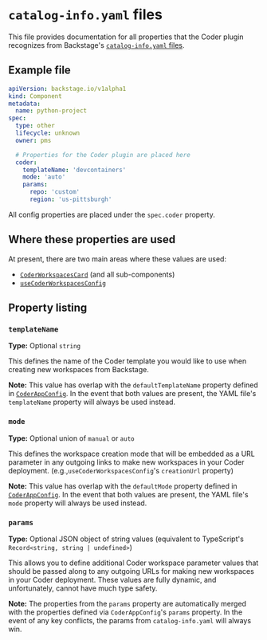 # `catalog-info.yaml` files

This file provides documentation for all properties that the Coder plugin recognizes from Backstage's [`catalog-info.yaml` files](https://backstage.io/docs/features/software-catalog/descriptor-format/).

## Example file

```yaml
apiVersion: backstage.io/v1alpha1
kind: Component
metadata:
  name: python-project
spec:
  type: other
  lifecycle: unknown
  owner: pms

  # Properties for the Coder plugin are placed here
  coder:
    templateName: 'devcontainers'
    mode: 'auto'
    params:
      repo: 'custom'
      region: 'us-pittsburgh'
```

All config properties are placed under the `spec.coder` property.

## Where these properties are used

At present, there are two main areas where these values are used:

- [`CoderWorkspacesCard`](./components.md#coderworkspacescard) (and all sub-components)
- [`useCoderWorkspacesConfig`](./hooks.md#usecoderworkspacesconfig)

## Property listing

### `templateName`

**Type:** Optional `string`

This defines the name of the Coder template you would like to use when creating new workspaces from Backstage.

**Note:** This value has overlap with the `defaultTemplateName` property defined in [`CoderAppConfig`](types.md#coderappconfig). In the event that both values are present, the YAML file's `templateName` property will always be used instead.

### `mode`

**Type:** Optional union of `manual` or `auto`

This defines the workspace creation mode that will be embedded as a URL parameter in any outgoing links to make new workspaces in your Coder deployment. (e.g.,`useCoderWorkspacesConfig`'s `creationUrl` property)

**Note:** This value has overlap with the `defaultMode` property defined in [`CoderAppConfig`](types.md#coderappconfig). In the event that both values are present, the YAML file's `mode` property will always be used instead.

### `params`

**Type:** Optional JSON object of string values (equivalent to TypeScript's `Record<string, string | undefined>`)

This allows you to define additional Coder workspace parameter values that should be passed along to any outgoing URLs for making new workspaces in your Coder deployment. These values are fully dynamic, and unfortunately, cannot have much type safety.

**Note:** The properties from the `params` property are automatically merged with the properties defined via `CoderAppConfig`'s `params` property. In the event of any key conflicts, the params from `catalog-info.yaml` will always win.
